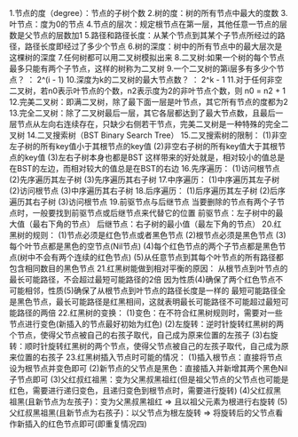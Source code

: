   1.节点的度（degree）：节点的子树个数
  2.树的度：树的所有节点中最大的度数
  3.叶节点：度为0的节点
  4.节点的层次：规定根节点在第一层，其他任意一节点的层数是父节点的层数加1
  5.路径和路径长度：从某个节点到其某个子节点所经过的路径，路径长度即经过了多少个节点
  6.树的深度：树中的所有节点中的最大层次是这棵树的深度
  7.任何树都可以用二叉树模拟出来
  8.二叉树:如果一个树的每个节点最多只能有两个子节点，这样的树称为二叉树
  9.一个二叉树的第i层多有多少个节点？ ： 2^(i - 1)
  10.深度为k的二叉树的最大节点数？ ： 2^k - 1
  11.对于任何非空二叉树，若n0表示叶节点的个数，n2表示度为2的非叶节点个数，则 n0 = n2 + 1
  12.完美二叉树：即满二叉树，除了最下面一层是叶节点，其它所有节点的度都为2
  13.完全二叉树：除了二叉树最后一层，其它各层都达到了最大节点数，且最后一层节点从左向右连续存在，只缺少右侧若干节点，完美二叉树是一种特殊的完全二叉树
  14.二叉搜索树（BST Binary Search Tree）
  15.二叉搜索树的限制：
    (1)非空左子树的所有key值小于其根节点的key值
    (2)非空右子树的所有key值大于其根节点的key值
    (3)左右子树本身也都是BST
    这样带来的好处就是，相对较小的值总是在BST的左边，而相对较大的值总是在BST的右边
  16.先序遍历：
    (1)访问根节点
    (2)先序遍历其左子树
    (3)先序遍历其右子树
  17.中序遍历：
    (1)中序遍历其左子树
    (2)访问根节点
    (3)中序遍历其右子树
  18.后序遍历：
    (1)后序遍历其左子树
    (2)后序遍历其右子树
    (3)访问根节点
  19.前驱节点与后继节点
    当要删除的节点有两个子节点时，一般要找到前驱节点或后继节点来代替它的位置
    前驱节点：左子树中的最大值（最右下角的节点）
    后继节点：右子树的最小值（最左下角的节点）
  20.红黑树的规则：
    (1)节点必须是红色节点或者黑色节点
    (2)根节点必须是黑色节点
    (3)每个叶节点都是黑色的空节点(Nil节点)
    (4)每个红色节点的两个子节点都是黑色节点(树中不会有两个连续的红色节点)
    (5)从任意节点到其每个叶节点的所有路径都包含相同数目的黑色节点
  21.红黑树能做到相对平衡的原因：
    从根节点到叶节点的最长可能路径，不会超过最短可能路径的2倍
    因为性质(4)确保了两个红色节点不可能相邻，性质(5)确保了从根节点到叶节点的路径长度是一样的
    最短可能路径全是黑色节点，最长可能路径是红黑相间，这就表明最长可能路径不可能超过最短可能路径的两倍
  22.红黑树的变换：
    (1)变色：在不符合红黑树规则时，需要对一些节点进行变色(新插入的节点最好初始为红色)
    (2)左旋转：逆时针旋转红黑树的两个节点，使得父节点被自己的右孩子取代，自己成为原来位置的左孩子
    (3)右旋转：顺时针旋转红黑树的两个节点，使得父节点被自己的左孩子取代，自己成为原来位置的右孩子
  23.红黑树插入节点时可能的情况：
    (1)插入根节点：直接将节点设为根节点并变色即可
    (2)新节点的父节点是黑色：直接插入并新增其两个黑色Nil子节点即可
    (3)父红叔红祖黑：变为父黑叔黑祖红(但是祖父节点的父节点也可能是红色，需要进行递归变色，且递归变色到根节点时，需要进行旋转)
    (4)父红叔黑祖黑(且新节点为左孩子)：变为父黑叔黑祖红 => 且以祖父元素为根进行右旋转
    (5)父红叔黑祖黑(且新节点为右孩子)：以父节点为根左旋转 => 将旋转后的父节点看作新插入的红色节点即可(即重复情况四)